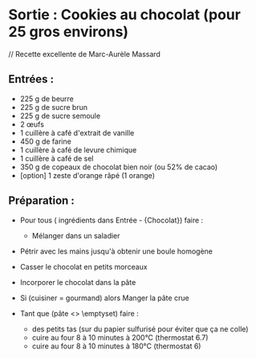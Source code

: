 Sortie : Cookies au chocolat (pour 25 gros environs)
====================

// Recette excellente de Marc-Aurèle Massard

Entrées :
-------------

- 225 g de beurre
- 225 g de sucre brun
- 225 g de sucre semoule
- 2 œufs
- 1 cuillère à café d'extrait de vanille
- 450 g de farine
- 1 cuillère à café de levure chimique
- 1 cuillère à café de sel
- 350 g de copeaux de chocolat bien noir (ou 52% de cacao)
- [option] 1 zeste d'orange râpé (1 orange)

Préparation :
-------------

* Pour tous ( ingrédients dans Entrée - {Chocolat}) faire : 
	- Mélanger dans un saladier

* Pétrir avec les mains jusqu'à obtenir une boule homogène 

* Casser le chocolat en petits morceaux

* Incorporer le chocolat dans la pâte

* Si (cuisiner = gourmand) alors Manger la pâte crue

* Tant que (pâte <> \emptyset) faire :
	- des petits tas (sur du papier sulfurisé pour éviter que ça ne colle)
	- cuire au four 8 à 10 minutes à 200°C (thermostat 6.7)
	- cuire au four 8 à 10 minutes à 180°C (thermostat 6)

